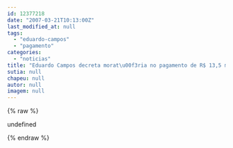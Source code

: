```yaml
---
id: 12377218
date: "2007-03-21T10:13:00Z"
last_modified_at: null
tags:
  - "eduardo-campos"
  - "pagamento"
categories:
  - "noticias"
title: "Eduardo Campos decreta morat\u00f3ria no pagamento de R$ 13,5 milh\u00f5es em atrasados para 2,3 mil servidores"
sutia: null
chapeu: null
autor: null
imagem: null
---
```

{% raw %}
<p>undefined </p>
{% endraw %}
